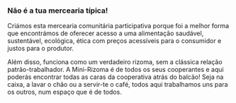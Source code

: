 <h3>Não é a tua mercearia típica!</h3>

<p>Criámos esta mercearia comunitária participativa porque foi a melhor forma que encontrámos de oferecer acesso a uma alimentação saudável, sustentável, ecológica, ética com preços acessíveis para o consumidor e justos para o produtor. 

<p>Além disso, funciona como um verdadeiro rizoma, sem a clássica relação patrão-trabalhador. A Mini-Rizoma é de todos os seus cooperantes e aqui poderás encontrar todas as caras da cooperativa atrás do balcão! Seja na caixa, a lavar o chão ou a servir-te o café, todos aqui trabalhamos uns para os outros, num espaço que é de todos. 
</p>